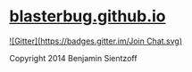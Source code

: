 [blasterbug.github.io](http://blasterbug.github.io/ "blasterbug's gh page")
====================
[![Gitter](https://badges.gitter.im/Join Chat.svg)](https://gitter.im/blasterbug/blasterbug.github.io?utm_source=badge&utm_medium=badge&utm_campaign=pr-badge)


Copyright 2014 Benjamin Sientzoff
